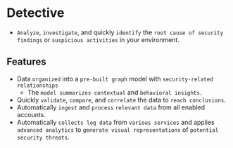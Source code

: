 # Detective
* `Analyze`, `investigate`, and quickly `identify` the `root cause of security findings` or `suspicious activities` in your environment.

## Features
* Data `organized` into a `pre-built graph` model with `security-related relationships`
    * The `model summarizes contextual` and `behavioral insights`.
* Quickly `validate`, `compare`, and `correlate` the data to `reach conclusions`.
* Automatically `ingest` and `process` `relevant data` from all enabled accounts.
* Automatically `collects log data` from `various services` and applies `advanced analytics` to `generate visual representations` of `potential security threats`.